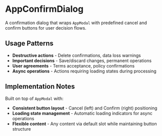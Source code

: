 # AppConfirmDialog

A confirmation dialog that wraps `AppModal` with predefined cancel and confirm buttons for user decision flows.

## Usage Patterns

- **Destructive actions** - Delete confirmations, data loss warnings
- **Important decisions** - Save/discard changes, permanent operations
- **User agreements** - Terms acceptance, policy confirmations
- **Async operations** - Actions requiring loading states during processing

## Implementation Notes

Built on top of `AppModal` with:

- **Consistent button layout** - Cancel (left) and Confirm (right) positioning
- **Loading state management** - Automatic loading indicators for async operations
- **Flexible content** - Any content via default slot while maintaining button structure

